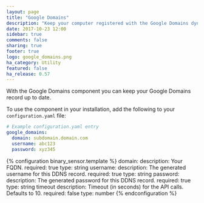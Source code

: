 ```yaml
---
layout: page
title: "Google Domains"
description: "Keep your computer registered with the Google Domains dynamic DNS."
date: 2017-10-23 12:00
sidebar: true
comments: false
sharing: true
footer: true
logo: google_domains.png
ha_category: Utility
featured: false
ha_release: 0.57
---
```


With the Google Domains component you can keep your Google Domains record up to date.

To use the component in your installation, add the following to your `configuration.yaml` file:

```yaml
# Example configuration.yaml entry
google_domains:
  domain: subdomain.domain.com
  username: abc123
  password: xyz345
```

{% configuration binary_sensor.template %}
  domain:
    description: Your FQDN.
    required: true
    type: string
  username:
    description: The generated username for this DDNS record.
    required: true
    type: string
  password:
    description: The generated password for this DDNS record.
    required: true
    type: string
  timeout
    description: Timeout (in seconds) for the API calls. Defaults to 10.
    required: false
    type: number
{% endconfiguration %}
